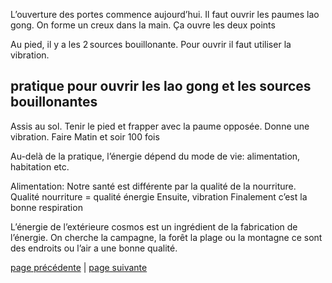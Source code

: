 L’ouverture des portes commence aujourd’hui. Il faut ouvrir les paumes lao gong. 
On forme un creux dans la main. Ça ouvre les deux points

Au pied, il y a les 2 sources bouillonante. Pour ouvrir il faut utiliser la vibration.

## pratique pour ouvrir les lao gong et les sources bouillonantes
Assis au sol. Tenir le pied et frapper avec la paume opposée. Donne une vibration.
Faire Matin et soir 100 fois

Au-delà de la pratique, l’énergie dépend du mode de vie: alimentation, habitation etc.

Alimentation:
Notre santé est différente par la qualité de la nourriture.
Qualité nourriture = qualité énergie
Ensuite, vibration
Finalement c’est la bonne respiration

L’énergie de l’extérieure cosmos est un ingrédient de la fabrication de l’énergie. On cherche la campagne, la forêt la plage ou la montagne ce sont des endroits ou l’air a une bonne qualité.


[page précédente](2024-03-10-01.md) | [page suivante](2024-03-10-03.md)